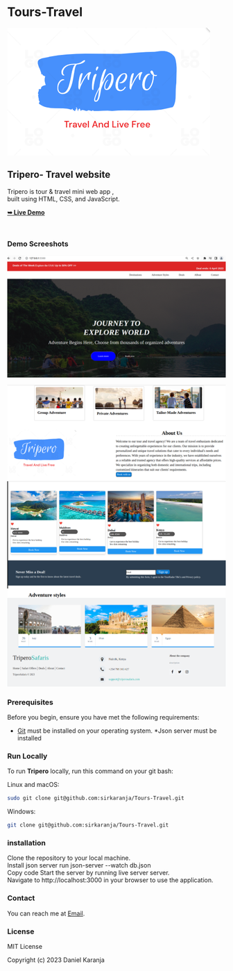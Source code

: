 # Tours-Travel
  
  <img src="./images/tripero.png" />

  <h2>Tripero- Travel website</h2>

Tripero is tour & travel mini web app , <br /> built using HTML, CSS, and JavaScript.

  <a href="https://sirkaranja.github.io/Tours-Travel/"><strong>➥ Live Demo</strong></a>

</div>

<br />

### Demo Screeshots

![Tripero Desktop Demo](images/1.png "Desktop Demo")


![Tripero about Demo](images/3.png "about demo")
![Tripero about Demo](images/4.png "about demo")
![Tripero about Demo](images/5.png "about demo")

### Prerequisites

Before you begin, ensure you have met the following requirements:

* [Git](https://git-scm.com/downloads "Download Git") must be installed on your operating system.
*Json server must be installed

### Run Locally

To run **Tripero** locally, run this command on your git bash:

Linux and macOS:

```bash
sudo git clone git@github.com:sirkaranja/Tours-Travel.git
```

Windows:

```bash
git clone git@github.com:sirkaranja/Tours-Travel.git

```
### installation
Clone the repository to your local machine. <br>
Install json server run json-server --watch db.json<br> 
Copy code Start the server by running live server server.<br>
 Navigate to http://localhost:3000 in your browser to use the application.<br>

### Contact

You can reach me at [Email](sirkaranja12@gmail.com).

### License

 MIT License

Copyright (c) 2023 Daniel Karanja
